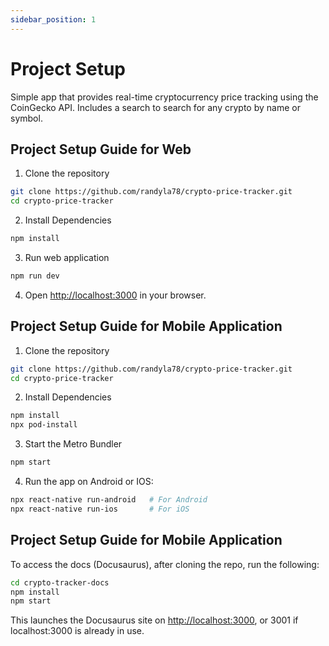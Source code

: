```yaml
---
sidebar_position: 1
---
```


# Project Setup

Simple app that provides real-time cryptocurrency price tracking using the CoinGecko API. Includes a search to search for any crypto by name or symbol.

## Project Setup Guide for Web

1. Clone the repository

```bash
git clone https://github.com/randyla78/crypto-price-tracker.git
cd crypto-price-tracker
```

2. Install Dependencies
```bash
npm install
```

3. Run web application
```bash
npm run dev
```

4. Open [http://localhost:3000](http://localhost:3000) in your browser.



## Project Setup Guide for Mobile Application

1. Clone the repository

```bash
git clone https://github.com/randyla78/crypto-price-tracker.git
cd crypto-price-tracker
```

2. Install Dependencies
```bash
npm install
npx pod-install
```

3. Start the Metro Bundler
```bash
npm start
```

4. Run the app on Android or IOS:
```bash
npx react-native run-android   # For Android
npx react-native run-ios       # For iOS
```


## Project Setup Guide for Mobile Application
To access the docs (Docusaurus), after cloning the repo, run the following: 
```bash
cd crypto-tracker-docs
npm install
npm start
```
This launches the Docusaurus site on [http://localhost:3000](http://localhost:3000), or 3001 if localhost:3000 is already in use.